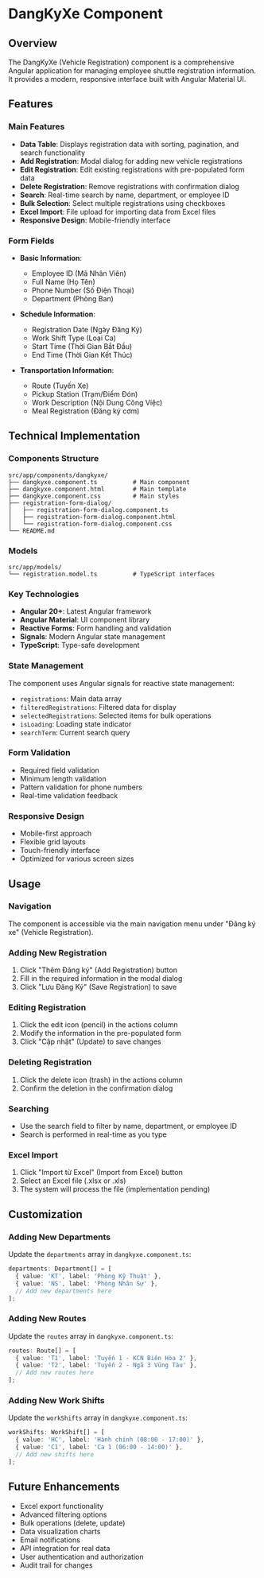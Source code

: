 # DangKyXe Component

## Overview
The DangKyXe (Vehicle Registration) component is a comprehensive Angular application for managing employee shuttle registration information. It provides a modern, responsive interface built with Angular Material UI.

## Features

### Main Features
- **Data Table**: Displays registration data with sorting, pagination, and search functionality
- **Add Registration**: Modal dialog for adding new vehicle registrations
- **Edit Registration**: Edit existing registrations with pre-populated form data
- **Delete Registration**: Remove registrations with confirmation dialog
- **Search**: Real-time search by name, department, or employee ID
- **Bulk Selection**: Select multiple registrations using checkboxes
- **Excel Import**: File upload for importing data from Excel files
- **Responsive Design**: Mobile-friendly interface

### Form Fields
- **Basic Information**:
  - Employee ID (Mã Nhân Viên)
  - Full Name (Họ Tên)
  - Phone Number (Số Điện Thoại)
  - Department (Phòng Ban)

- **Schedule Information**:
  - Registration Date (Ngày Đăng Ký)
  - Work Shift Type (Loại Ca)
  - Start Time (Thời Gian Bắt Đầu)
  - End Time (Thời Gian Kết Thúc)

- **Transportation Information**:
  - Route (Tuyến Xe)
  - Pickup Station (Trạm/Điểm Đón)
  - Work Description (Nội Dung Công Việc)
  - Meal Registration (Đăng ký cơm)

## Technical Implementation

### Components Structure
```
src/app/components/dangkyxe/
├── dangkyxe.component.ts          # Main component
├── dangkyxe.component.html        # Main template
├── dangkyxe.component.css         # Main styles
├── registration-form-dialog/
│   ├── registration-form-dialog.component.ts
│   ├── registration-form-dialog.component.html
│   └── registration-form-dialog.component.css
└── README.md
```

### Models
```
src/app/models/
└── registration.model.ts          # TypeScript interfaces
```

### Key Technologies
- **Angular 20+**: Latest Angular framework
- **Angular Material**: UI component library
- **Reactive Forms**: Form handling and validation
- **Signals**: Modern Angular state management
- **TypeScript**: Type-safe development

### State Management
The component uses Angular signals for reactive state management:
- `registrations`: Main data array
- `filteredRegistrations`: Filtered data for display
- `selectedRegistrations`: Selected items for bulk operations
- `isLoading`: Loading state indicator
- `searchTerm`: Current search query

### Form Validation
- Required field validation
- Minimum length validation
- Pattern validation for phone numbers
- Real-time validation feedback

### Responsive Design
- Mobile-first approach
- Flexible grid layouts
- Touch-friendly interface
- Optimized for various screen sizes

## Usage

### Navigation
The component is accessible via the main navigation menu under "Đăng ký xe" (Vehicle Registration).

### Adding New Registration
1. Click "Thêm Đăng ký" (Add Registration) button
2. Fill in the required information in the modal dialog
3. Click "Lưu Đăng Ký" (Save Registration) to save

### Editing Registration
1. Click the edit icon (pencil) in the actions column
2. Modify the information in the pre-populated form
3. Click "Cập nhật" (Update) to save changes

### Deleting Registration
1. Click the delete icon (trash) in the actions column
2. Confirm the deletion in the confirmation dialog

### Searching
- Use the search field to filter by name, department, or employee ID
- Search is performed in real-time as you type

### Excel Import
1. Click "Import từ Excel" (Import from Excel) button
2. Select an Excel file (.xlsx or .xls)
3. The system will process the file (implementation pending)

## Customization

### Adding New Departments
Update the `departments` array in `dangkyxe.component.ts`:
```typescript
departments: Department[] = [
  { value: 'KT', label: 'Phòng Kỹ Thuật' },
  { value: 'NS', label: 'Phòng Nhân Sự' },
  // Add new departments here
];
```

### Adding New Routes
Update the `routes` array in `dangkyxe.component.ts`:
```typescript
routes: Route[] = [
  { value: 'T1', label: 'Tuyến 1 - KCN Biên Hòa 2' },
  { value: 'T2', label: 'Tuyến 2 - Ngã 3 Vũng Tàu' },
  // Add new routes here
];
```

### Adding New Work Shifts
Update the `workShifts` array in `dangkyxe.component.ts`:
```typescript
workShifts: WorkShift[] = [
  { value: 'HC', label: 'Hành chính (08:00 - 17:00)' },
  { value: 'C1', label: 'Ca 1 (06:00 - 14:00)' },
  // Add new shifts here
];
```

## Future Enhancements
- Excel export functionality
- Advanced filtering options
- Bulk operations (delete, update)
- Data visualization charts
- Email notifications
- API integration for real data
- User authentication and authorization
- Audit trail for changes

